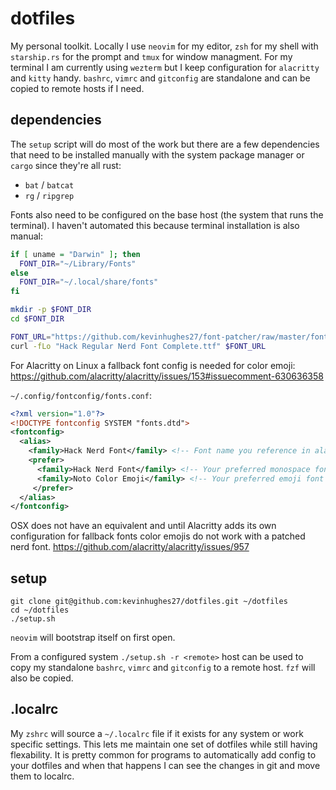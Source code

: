 dotfiles
========

My personal toolkit. Locally I use `neovim` for my editor, `zsh` for my shell with `starship.rs` for the prompt and `tmux` for window managment. For my terminal I am currently using `wezterm` but I keep configuration for `alacritty` and `kitty` handy. `bashrc`, `vimrc` and `gitconfig` are standalone and can be copied to remote hosts if I need.


dependencies
------------

The `setup` script will do most of the work but there are a few dependencies that need to be installed manually with the system package manager or `cargo` since they're all rust:

  * `bat` / `batcat`
  * `rg` / `ripgrep`

Fonts also need to be configured on the base host (the system that runs the terminal). I haven't automated this because terminal installation is also manual:

```sh
if [ uname = "Darwin" ]; then
  FONT_DIR="~/Library/Fonts"
else
  FONT_DIR="~/.local/share/fonts"
fi

mkdir -p $FONT_DIR
cd $FONT_DIR

FONT_URL="https://github.com/kevinhughes27/font-patcher/raw/master/fonts/Hack%20Regular%20Nerd%20Font%20Complete.ttf"
curl -fLo "Hack Regular Nerd Font Complete.ttf" $FONT_URL
```

For Alacritty on Linux a fallback font config is needed for color emoji:
https://github.com/alacritty/alacritty/issues/153#issuecomment-630636358

`~/.config/fontconfig/fonts.conf`:

```xml
<?xml version="1.0"?>
<!DOCTYPE fontconfig SYSTEM "fonts.dtd">
<fontconfig>
  <alias>
    <family>Hack Nerd Font</family> <!-- Font name you reference in alacritty.yml -->
    <prefer>
      <family>Hack Nerd Font</family> <!-- Your preferred monospace font -->
      <family>Noto Color Emoji</family> <!-- Your preferred emoji font -->
     </prefer>
  </alias>
</fontconfig>
```

OSX does not have an equivalent and until Alacritty adds its own configuration for fallback fonts color emojis do not work with a patched nerd font.
https://github.com/alacritty/alacritty/issues/957


setup
-----

```
git clone git@github.com:kevinhughes27/dotfiles.git ~/dotfiles
cd ~/dotfiles
./setup.sh
```

`neovim` will bootstrap itself on first open.

From a configured system `./setup.sh -r <remote>` host can be used to copy my standalone `bashrc`, `vimrc` and `gitconfig` to a remote host. `fzf` will also be copied.


.localrc
--------

My `zshrc` will source a `~/.localrc` file if it exists for any system or work specific settings. This lets me maintain one set of dotfiles while still having flexability. It is pretty common for programs to automatically add config to your dotfiles and when that happens I can see the changes in git and move them to localrc.
